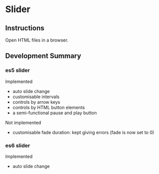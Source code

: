 # Slider

## Instructions
Open HTML files in a browser.

## Development Summary
### es5 slider
Implemented
- auto slide change
- customisable intervals
- controls by arrow keys
- controls by HTML button elements
- a semi-functional pause and play button

Not implemented
- customisable fade duration: kept giving errors (fade is now set to 0)

### es6 slider
Implemented
- auto slide change

